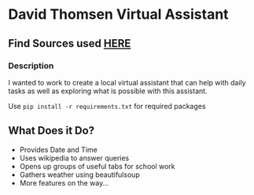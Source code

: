 # David Thomsen Virtual Assistant

## Find Sources used [HERE](https://github.com/dthomsen116/Virt-Assistant/blob/main/SourceFile.md)

### Description

I wanted to work to create a local virtual assistant that can help with daily tasks as well as exploring what is possible with this assistant. 

Use `pip install -r requirements.txt` for required packages

## What Does it Do?

- Provides Date and Time
- Uses wikipedia to answer queries
- Opens up groups of useful tabs for school work
- Gathers weather using beautifulsoup
- More features on the way...